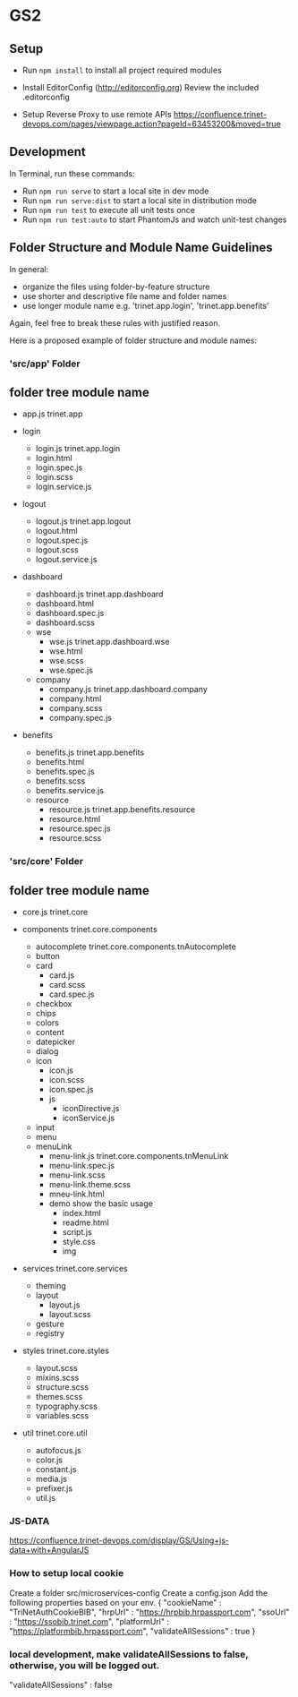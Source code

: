 # GS2

## Setup

- Run `npm install` to install all project required modules

- Install EditorConfig (http://editorconfig.org)
  Review the included .editorconfig
- Setup Reverse Proxy to use remote APIs
  https://confluence.trinet-devops.com/pages/viewpage.action?pageId=63453200&moved=true

## Development

In Terminal, run these commands:

- Run `npm run serve` to start a local site in dev mode
- Run `npm run serve:dist` to start a local site in distribution mode
- Run `npm run test` to execute all unit tests once
- Run `npm run test:auto` to start PhantomJs and watch unit-test changes

## Folder Structure and Module Name Guidelines

In general:

- organize the files using folder-by-feature structure
- use shorter and descriptive file name and folder names
- use longer module name e.g. 'trinet.app.login', 'trinet.app.benefits'

Again, feel free to break these rules with justified reason.

Here is a proposed example of folder structure and module names:

### 'src/app' Folder

folder tree                       module name
----------------------------------------------------------------------
- app.js                          trinet.app

- login
  - login.js                      trinet.app.login
  - login.html
  - login.spec.js
  - login.scss
  - login.service.js

- logout
  - logout.js                     trinet.app.logout
  - logout.html
  - logout.spec.js
  - logout.scss
  - logout.service.js

- dashboard
  - dashboard.js                  trinet.app.dashboard
  - dashboard.html
  - dashboard.spec.js
  - dashboard.scss
  - wse
    - wse.js                      trinet.app.dashboard.wse
    - wse.html
    - wse.scss
    - wse.spec.js
  - company
    - company.js                  trinet.app.dashboard.company
    - company.html
    - company.scss
    - company.spec.js

- benefits
  - benefits.js                   trinet.app.benefits
  - benefits.html
  - benefits.spec.js
  - benefits.scss
  - benefits.service.js
  - resource
    - resource.js                 trinet.app.benefits.resource
    - resource.html
    - resource.spec.js
    - resource.scss

### 'src/core' Folder

folder tree                       module name
----------------------------------------------------------------------
- core.js                         trinet.core

- components                      trinet.core.components
  - autocomplete                  trinet.core.components.tnAutocomplete
  - button
  - card
    - card.js
    - card.scss
    - card.spec.js
  - checkbox
  - chips
  - colors
  - content
  - datepicker
  - dialog
  - icon
    - icon.js
    - icon.scss
    - icon.spec.js
    - js
      - iconDirective.js
      - iconService.js
  - input
  - menu
  - menuLink
    - menu-link.js                trinet.core.components.tnMenuLink
    - menu-link.spec.js
    - menu-link.scss
    - menu-link.theme.scss
    - mneu-link.html
    - demo                        show the basic usage
      - index.html
      - readme.html
      - script.js
      - style.css
      - img

- services                        trinet.core.services
  - theming
  - layout
    - layout.js
    - layout.scss
  - gesture
  - registry

- styles                          trinet.core.styles
  - layout.scss
  - mixins.scss
  - structure.scss
  - themes.scss
  - typography.scss
  - variables.scss

- util                            trinet.core.util
  - autofocus.js
  - color.js
  - constant.js
  - media.js
  - prefixer.js
  - util.js
  
### JS-DATA
https://confluence.trinet-devops.com/display/GS/Using+js-data+with+AngularJS


### How to setup local cookie
Create a folder src/microservices-config
Create a config.json
Add the following properties based on your env.
{
 "cookieName" : "TriNetAuthCookieBIB",
 "hrpUrl" : "https://hrpbib.hrpassport.com",
 "ssoUrl" : "https://ssobib.trinet.com",
 "platformUrl" : "https://platformbib.hrpassport.com",
"validateAllSessions" : true
}

### local development, make validateAllSessions to false, otherwise, you will be logged out.
"validateAllSessions" : false 

